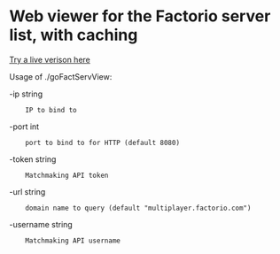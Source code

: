 # Web viewer for the Factorio server list, with caching

[Try a live verison here](http://factorio.go-game.net/)

Usage of ./goFactServView:

  -ip string
  
        IP to bind to
        
  -port int
  
        port to bind to for HTTP (default 8080)
        
  -token string
  
        Matchmaking API token
        
  -url string
  
        domain name to query (default "multiplayer.factorio.com")
        
  -username string
  
        Matchmaking API username
        
